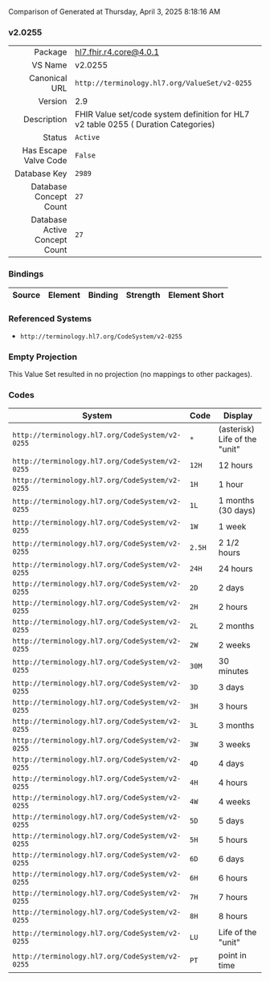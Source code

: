 Comparison of 
Generated at Thursday, April 3, 2025 8:18:16 AM

### v2.0255

|      |     |
| ---: | --- |
| Package | hl7.fhir.r4.core@4.0.1 |
| VS Name | v2.0255 |
| Canonical URL | `http://terminology.hl7.org/ValueSet/v2-0255` |
| Version | 2.9 |
| Description | FHIR Value set/code system definition for HL7 v2 table 0255 ( Duration Categories) |
| Status | `Active` |
| Has Escape Valve Code | `False` |
| Database Key | `2989` |
| Database Concept Count | `27` |
| Database Active Concept Count | `27` |
### Bindings

| Source | Element | Binding | Strength | Element Short |
| ------ | ------- | ------- | -------- | ------------- |

### Referenced Systems

* `http://terminology.hl7.org/CodeSystem/v2-0255`
### Empty Projection

This Value Set resulted in no projection (no mappings to other packages).

### Codes

| System | Code | Display |
| ------ | ---- | ------- |
| `http://terminology.hl7.org/CodeSystem/v2-0255` | `*` | (asterisk) Life of the "unit" |
| `http://terminology.hl7.org/CodeSystem/v2-0255` | `12H` | 12 hours |
| `http://terminology.hl7.org/CodeSystem/v2-0255` | `1H` | 1 hour |
| `http://terminology.hl7.org/CodeSystem/v2-0255` | `1L` | 1 months (30 days) |
| `http://terminology.hl7.org/CodeSystem/v2-0255` | `1W` | 1 week |
| `http://terminology.hl7.org/CodeSystem/v2-0255` | `2.5H` | 2 1/2 hours |
| `http://terminology.hl7.org/CodeSystem/v2-0255` | `24H` | 24 hours |
| `http://terminology.hl7.org/CodeSystem/v2-0255` | `2D` | 2 days |
| `http://terminology.hl7.org/CodeSystem/v2-0255` | `2H` | 2 hours |
| `http://terminology.hl7.org/CodeSystem/v2-0255` | `2L` | 2 months |
| `http://terminology.hl7.org/CodeSystem/v2-0255` | `2W` | 2 weeks |
| `http://terminology.hl7.org/CodeSystem/v2-0255` | `30M` | 30 minutes |
| `http://terminology.hl7.org/CodeSystem/v2-0255` | `3D` | 3 days |
| `http://terminology.hl7.org/CodeSystem/v2-0255` | `3H` | 3 hours |
| `http://terminology.hl7.org/CodeSystem/v2-0255` | `3L` | 3 months |
| `http://terminology.hl7.org/CodeSystem/v2-0255` | `3W` | 3 weeks |
| `http://terminology.hl7.org/CodeSystem/v2-0255` | `4D` | 4 days |
| `http://terminology.hl7.org/CodeSystem/v2-0255` | `4H` | 4 hours |
| `http://terminology.hl7.org/CodeSystem/v2-0255` | `4W` | 4 weeks |
| `http://terminology.hl7.org/CodeSystem/v2-0255` | `5D` | 5 days |
| `http://terminology.hl7.org/CodeSystem/v2-0255` | `5H` | 5 hours |
| `http://terminology.hl7.org/CodeSystem/v2-0255` | `6D` | 6 days |
| `http://terminology.hl7.org/CodeSystem/v2-0255` | `6H` | 6 hours |
| `http://terminology.hl7.org/CodeSystem/v2-0255` | `7H` | 7 hours |
| `http://terminology.hl7.org/CodeSystem/v2-0255` | `8H` | 8 hours |
| `http://terminology.hl7.org/CodeSystem/v2-0255` | `LU` | Life of the "unit" |
| `http://terminology.hl7.org/CodeSystem/v2-0255` | `PT` | point in time |
